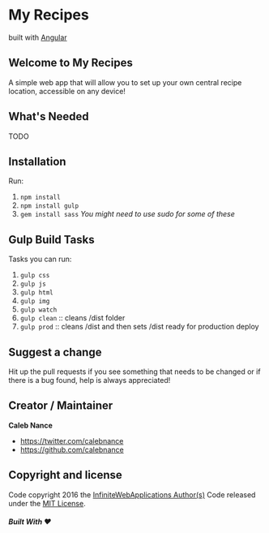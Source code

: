 My Recipes
=========
built with [Angular](https://angularjs.org)

Welcome to My Recipes
--------------------
A simple web app that will allow you to set up your own central recipe location, accessible on any device!

What's Needed
--------------------
TODO

Installation
--------------------
Run:
1. `npm install`
2. `npm install gulp`
3. `gem install sass`
*You might need to use sudo for some of these*

Gulp Build Tasks
--------------------
Tasks you can run:
1. `gulp css`
2. `gulp js`
3. `gulp html`
4. `gulp img`
5. `gulp watch`
6. `gulp clean` :: cleans /dist folder
6. `gulp prod` :: cleans /dist and then sets /dist ready for production deploy

Suggest a change
--------------------
Hit up the pull requests if you see something that needs to be changed or if there is a bug found, help is always appreciated!

Creator / Maintainer
--------------------
**Caleb Nance**
- <https://twitter.com/calebnance>
- <https://github.com/calebnance>

Copyright and license
--------------------

Code copyright 2016 the [InfiniteWebApplications Author(s)](https://github.com/infinitewebapplications/my-recipes/graphs/contributors) Code released under the [MIT License](https://github.com/infinitewebapplications/my-recipes/blob/master/LICENSE).

##### Built With :heart:
